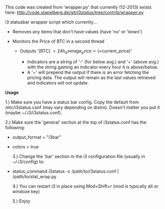 This code was created from 'wrapper.py' that currently (12-2013)
exists here:
http://code.stapelberg.de/git/i3status/tree/contrib/wrapper.py

i3 statusbar wrapper script which currently...
  - Removes any items that don't have values (have 'no' or 'down')

  - Monitors the Price of BTC in a second thread
      - Outputs '[BTC<indicators>] $<24h_average_price> ($<current_price)'
          - Indicators are a string of '-' (for below avg.) and '+' (above avg.)
          with the string gaining an indicator every hour it is above/below.
          - A '~' will prepend the output if there is an error fetching the pricing data.
          The output will remain as the last values retrieved and indicators will not update.  


**Usage**

  1.) Make sure you have a status bar config. Copy the default from /etc/i3status.conf (may
      vary depending on distro). Doesn't matter you put it (maybe ~/.i3/i3status.conf).
  
  2.) Make sure the 'general' section at the top of i3status.conf has the following:

- output_format = "i3bar"
- colors = true
  
  3.) Change the 'bar' section in the i3 configuration file (usually in ~/.i3/config) to:
- status_command i3status -c /path/to/i3status.conf | /path/to/stat_wrap.py

  4.) You can restart i3 in place using Mod+Shift+r (mod is typically alt or windoze key)
  
  5.) Enjoy
